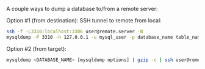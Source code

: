 A couple ways to dump a database to/from a remote server:

Option #1 (from destination):
SSH tunnel to remote from local:
```bash
ssh -f -L3310:localhost:3306 user@remote.server -N
mysqldump -P 3310 -h 127.0.0.1 -u mysql_user -p database_name table_name
```

Option #2 (from target):
```bash
mysqldump <DATABASE_NAME> [mysqldump options] | gzip -c | ssh user@remotehost "cat > /path/to/some-file.sql.gz"
```
